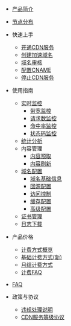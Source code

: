 * [产品简介](/ucdn/intro)
* [节点分布](/ucdn/node)  
* 快速上手    
     * [开通CDN服务](/ucdn/quick/open_new)
     * [创建加速域名](/ucdn/quick/create)
     * [域名审核](/ucdn/quick/check)
     * [配置CNAME](/ucdn/quick/cname)
     * [停止CDN服务](/ucdn/quick/stop)  
* 使用指南
    * [实时监控](/ucdn/monitor/gaisu)
       * [带宽监控](/ucdn/monitor/bandwidth)
       * [请求数监控](/ucdn/monitor/request)
       * [命中率监控](/ucdn/monitor/hitrate)
       * [状态码监控](/ucdn/monitor/HTTPcode)
    * [统计分析 ](/ucdn/statistics/flow) 
    * 内容管理 
         * [内容预取](/ucdn/content/prefetch)   
         * [内容刷新](/ucdn/content/refresh)      
    * [域名配置](/ucdn/domain/domain1)
         * [域名基础信息](/ucdn/domain/basic)
         * [回源配置](/ucdn/domain/config/config)      
         * [访问控制](/ucdn/domain/config/control)  
         * [缓存配置](/ucdn/domain/config/cache)   
         * [高级配置](/ucdn/domain/config/more)   
    * [证书管理](/ucdn/guide/SSL)
    * [日志下载](/ucdn/guide/LOG)

* 产品价格
    * [计费方式概览](/ucdn/charge/type)
    * [基础计费方式(新)](/ucdn/charge/flowday_new)
    * [月结计费方式](/ucdn/charge/month)
    * [计费FAQ](/ucdn/charge/faq)
* [FAQ](/ucdn/faq)
* 政策与协议
    * [违规处理说明](/ucdn/protocol/zhengce)
    * [CDN服务等级协议](/ucdn/protocol/xiey)
